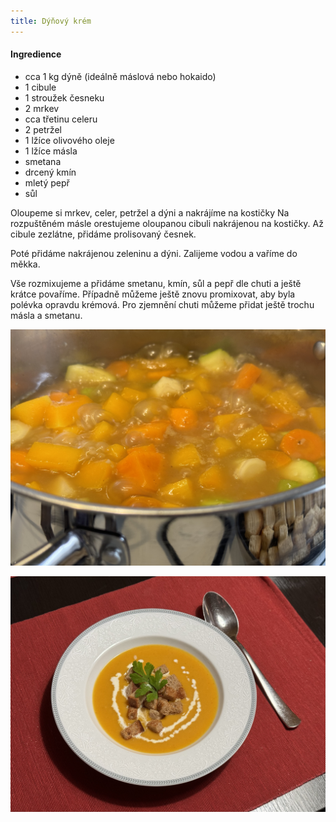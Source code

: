 ```yaml
---
title: Dýňový krém
---
```


#### Ingredience

* cca 1 kg dýně (ideálně máslová nebo hokaido)
* 1 cibule
* 1 stroužek česneku
* 2 mrkev
* cca třetinu celeru
* 2 petržel
* 1 lžíce olivového oleje
* 1 lžíce másla
* smetana
* drcený kmín
* mletý pepř
* sůl

Oloupeme si mrkev, celer, petržel a dýni a nakrájíme na kostičky
Na rozpuštěném másle orestujeme oloupanou cibuli nakrájenou na kostičky.
Až cibule zezlátne, přidáme prolisovaný česnek.

Poté přidáme nakrájenou zeleninu a dýni. Zalijeme vodou a vaříme do měkka.

Vše rozmixujeme a přidáme smetanu, kmín, sůl a pepř dle chuti a ještě krátce povaříme.
Případně můžeme ještě znovu promixovat, aby byla polévka opravdu krémová.
Pro zjemnění chuti můžeme přidat ještě trochu másla a smetanu.

![](./dynovy-krem-priprava.jpg)

![](./dynovy-krem.jpg)